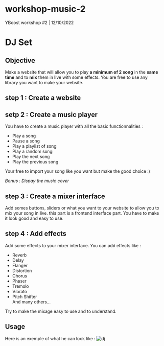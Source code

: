 # workshop-music-2
YBoost workshop #2 | 12/10/2022

# DJ Set

## Objective 
Make a website that will allow you to play **a minimum of 2 song** in the **same time** and to **mix** them in live with some effects.
You are free to use any library you want to make your website.

## step 1 : Create a website

## setp 2 : Create a music player
You have to create a music player with all the basic functionnalities :
* Play a song
* Pause a song
* Play a playlist of song
* Play a random song
* Play the next song
* Play the previous song

Your free to import your song like you want but make the good choice :)

*Bonus : Dispay the music cover*

## step 3 : Create a mixer interface
Add somes buttons, sliders or what you want to your website to allow you to mix your song in live. this part is a frontend interface part. You have to make it look good and easy to use.

## step 4 : Add effects
Add some effects to your mixer interface. You can add effects like :
* Reverb
* Delay
* Flanger
* Distortion
* Chorus
* Phaser
* Tremolo
* Vibrato
* Pitch Shifter  
And many others...  

Try to make the mixage easy to use and to understand.

## Usage
Here is an exemple of what he can look like : ![dj](https://i.imgur.com/e0a5xsz.gif)
